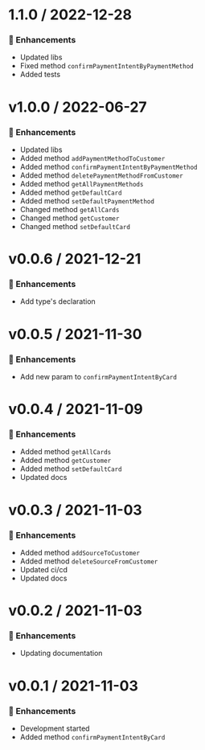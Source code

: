 # 1.1.0 / 2022-12-28

### :tada: Enhancements

- Updated libs
- Fixed method `confirmPaymentIntentByPaymentMethod`
- Added tests

# v1.0.0 / 2022-06-27

### :tada: Enhancements

- Updated libs
- Added method `addPaymentMethodToCustomer`
- Added method `confirmPaymentIntentByPaymentMethod`
- Added method `deletePaymentMethodFromCustomer`
- Added method `getAllPaymentMethods`
- Added method `getDefaultCard`
- Added method `setDefaultPaymentMethod`
- Changed method `getAllCards`
- Changed method `getCustomer`
- Changed method `setDefaultCard`

# v0.0.6 / 2021-12-21

### :tada: Enhancements

- Add type's declaration

# v0.0.5 / 2021-11-30

### :tada: Enhancements

- Add new param to `confirmPaymentIntentByCard`

# v0.0.4 / 2021-11-09

### :tada: Enhancements

- Added method `getAllCards`
- Added method `getCustomer`
- Added method `setDefaultCard`
- Updated docs

# v0.0.3 / 2021-11-03

### :tada: Enhancements

- Added method `addSourceToCustomer`
- Added method `deleteSourceFromCustomer`
- Updated ci/cd
- Updated docs

# v0.0.2 / 2021-11-03

### :tada: Enhancements

- Updating documentation

# v0.0.1 / 2021-11-03

### :tada: Enhancements

- Development started
- Added method `confirmPaymentIntentByCard`
